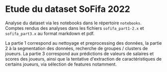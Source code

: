 # Etude du dataset SoFifa 2022

Analyse du dataset via les notebooks dans le répertoire `notebooks`.  
Comptes rendus des analyses dans les fichiers `sofifa_part1-2.x` et `sofifa_part3.x` au format markdown et pdf.   

La partie 1 correspond au nettoyage et preprocessing des données, la partie 2 à la segmentation des données, recherche de groupes / clusters de joueurs. La partie 3 correspond aux prédictions de valeurs de salaires et scores des joueurs, ainsi que la tentative d'extraction de caractéristiques de certains joueurs, via sélection de features notamment.

